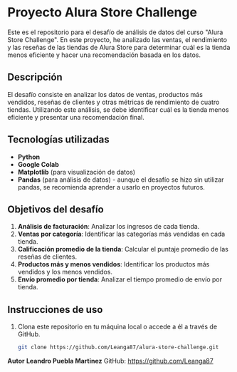 # Proyecto Alura Store Challenge

Este es el repositorio para el desafío de análisis de datos del curso "Alura Store Challenge". En este proyecto, he analizado las ventas, el rendimiento y las reseñas de las tiendas de Alura Store para determinar cuál es la tienda menos eficiente y hacer una recomendación basada en los datos.

## Descripción

El desafío consiste en analizar los datos de ventas, productos más vendidos, reseñas de clientes y otras métricas de rendimiento de cuatro tiendas. Utilizando este análisis, se debe identificar cuál es la tienda menos eficiente y presentar una recomendación final.

## Tecnologías utilizadas

- **Python**
- **Google Colab**
- **Matplotlib** (para visualización de datos)
- **Pandas** (para análisis de datos) - aunque el desafío se hizo sin utilizar pandas, se recomienda aprender a usarlo en proyectos futuros.

## Objetivos del desafío

1. **Análisis de facturación**: Analizar los ingresos de cada tienda.
2. **Ventas por categoría**: Identificar las categorías más vendidas en cada tienda.
3. **Calificación promedio de la tienda**: Calcular el puntaje promedio de las reseñas de clientes.
4. **Productos más y menos vendidos**: Identificar los productos más vendidos y los menos vendidos.
5. **Envío promedio por tienda**: Analizar el tiempo promedio de envío por tienda.

## Instrucciones de uso

1. Clona este repositorio en tu máquina local o accede a él a través de GitHub.
   
   ```bash
   git clone https://github.com/Leanga87/alura-store-challenge.git

**Autor**
**Leandro Puebla Martinez**
GitHub: https://github.com/Leanga87
